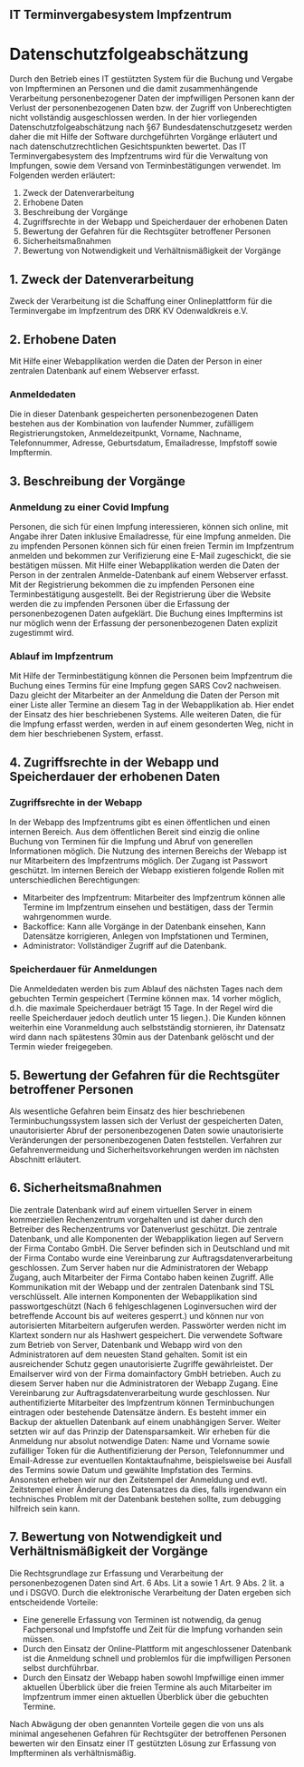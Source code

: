## IT Terminvergabesystem Impfzentrum
# Datenschutzfolgeabschätzung
Durch den Betrieb eines IT gestützten System für die Buchung und Vergabe von Impfterminen an Personen und die damit zusammenhängende Verarbeitung personenbezogener Daten der impfwilligen Personen kann der Verlust der personenbezogenen Daten bzw. der Zugriff von Unberechtigten nicht vollständig ausgeschlossen werden. In der hier vorliegenden Datenschutzfolgeabschätzung nach §67 Bundesdatenschutzgesetz werden daher die mit Hilfe der Software durchgeführten Vorgänge erläutert und nach datenschutzrechtlichen Gesichtspunkten bewertet.
Das IT Terminvergabesystem des Impfzentrums wird für die Verwaltung von Impfungen, sowie dem Versand von Terminbestätigungen verwendet. Im Folgenden werden erläutert:
1. Zweck der Datenverarbeitung
2. Erhobene Daten
3. Beschreibung der Vorgänge
4. Zugriffsrechte in der Webapp und Speicherdauer der erhobenen Daten
5. Bewertung der Gefahren für die Rechtsgüter betroffener Personen
6. Sicherheitsmaßnahmen
7. Bewertung von Notwendigkeit und Verhältnismäßigkeit der Vorgänge

## 1. Zweck der Datenverarbeitung
Zweck der Verarbeitung ist die Schaffung einer Onlineplattform für die Terminvergabe im Impfzentrum des DRK KV Odenwaldkreis e.V.

## 2. Erhobene Daten
Mit Hilfe einer Webapplikation werden die Daten der Person in einer zentralen Datenbank auf einem Webserver erfasst.
### Anmeldedaten
Die in dieser Datenbank gespeicherten personenbezogenen Daten bestehen aus der Kombination von laufender Nummer, zufälligem Registrierungstoken, Anmeldezeitpunkt, Vorname, Nachname, Telefonnummer, Adresse, Geburtsdatum, Emailadresse, Impfstoff sowie Impftermin. 

## 3. Beschreibung der Vorgänge
### Anmeldung zu einer Covid Impfung
Personen, die sich für einen Impfung interessieren, können sich online, mit Angabe ihrer Daten inklusive Emailadresse, für eine Impfung anmelden.
Die zu impfenden Personen können sich für einen freien Termin im Impfzentrum anmelden und bekommen zur Verifizierung eine E-Mail zugeschickt, die sie bestätigen müssen. Mit Hilfe einer Webapplikation werden die Daten der Person in der zentralen Anmelde-Datenbank auf einem Webserver erfasst. Mit der Registrierung bekommen die zu impfenden Personen eine Terminbestätigung ausgestellt. 
Bei der Registrierung über die Website werden die zu impfenden Personen über die Erfassung der personenbezogenen Daten aufgeklärt. Die Buchung eines Impftermins ist nur möglich wenn der Erfassung der personenbezogenen Daten explizit zugestimmt wird.
### Ablauf im Impfzentrum
Mit Hilfe der Terminbestätigung können die Personen beim Impfzentrum die Buchung eines Termins für eine Impfung gegen SARS Cov2 nachweisen. Dazu gleicht der Mitarbeiter an der Anmeldung die Daten der Person mit einer Liste aller Termine an diesem Tag in der Webapplikation ab.
Hier endet der Einsatz des hier beschriebenen Systems. Alle weiteren Daten, die für die Impfung erfasst werden, werden in auf einem gesonderten Weg, nicht in dem hier beschriebenen System, erfasst.
## 4. Zugriffsrechte in der Webapp und Speicherdauer der erhobenen Daten
### Zugriffsrechte in der Webapp
In der Webapp des Impfzentrums gibt es einen öffentlichen und einen internen Bereich. Aus dem öffentlichen Bereit sind einzig die online Buchung von Terminen für die Impfung und Abruf von generellen Informationen möglich.
Die Nutzung des internen Bereichs der Webapp ist nur Mitarbeitern des Impfzentrums möglich. Der Zugang ist Passwort geschützt. Im internen Bereich der Webapp existieren folgende Rollen mit unterschiedlichen Berechtigungen:
* Mitarbeiter des Impfzentrum: Mitarbeiter des Impfzentrum können alle Termine im Impfzentrum einsehen und bestätigen, dass der Termin wahrgenommen wurde.
* Backoffice: Kann alle Vorgänge in der Datenbank einsehen, Kann Datensätze korrigieren, Anlegen von Impfstationen und Terminen, 
* Administrator: Vollständiger Zugriff auf die Datenbank.

### Speicherdauer für Anmeldungen
Die Anmeldedaten werden bis zum Ablauf des nächsten Tages nach dem gebuchten Termin gespeichert (Termine können max. 14 vorher möglich, d.h. die maximale Speicherdauer beträgt 15 Tage. In der Regel wird die reelle Speicherdauer jedoch deutlich unter 15 liegen.). Die Kunden können weiterhin eine Voranmeldung auch selbstständig stornieren, ihr Datensatz wird dann nach spätestens 30min aus der Datenbank gelöscht und der Termin wieder freigegeben.

## 5. Bewertung der Gefahren für die Rechtsgüter betroffener Personen
Als wesentliche Gefahren beim Einsatz des hier beschriebenen Terminbuchungssystem lassen sich der Verlust der gespeicherten Daten, unautorisierter Abruf der personenbezogenen Daten sowie unautorisierte Veränderungen der personenbezogenen Daten feststellen. Verfahren zur Gefahrenvermeidung und Sicherheitsvorkehrungen werden im nächsten Abschnitt erläutert.

## 6. Sicherheitsmaßnahmen
Die zentrale Datenbank wird auf einem virtuellen Server in einem kommerziellen Rechenzentrum vorgehalten und ist daher durch den Betreiber des Rechenzentrums vor Datenverlust geschützt.
Die zentrale Datenbank, und alle Komponenten der Webapplikation liegen auf Servern der Firma Contabo GmbH. Die Server befinden sich in Deutschland und mit der Firma Contabo wurde eine Vereinbarung zur Auftragsdatenverarbeitung geschlossen. Zum Server haben nur die Administratoren der Webapp Zugang, auch Mitarbeiter der Firma Contabo haben keinen Zugriff. Alle Kommunikation mit der Webapp und der zentralen Datenbank sind TSL verschlüsselt. Alle internen Komponenten der Webapplikation sind passwortgeschützt (Nach 6 fehlgeschlagenen Loginversuchen wird der betreffende Account bis auf weiteres gesperrt.) und können nur von autorisierten Mitarbeitern aufgerufen werden. Passwörter werden nicht im Klartext sondern nur als Hashwert gespeichert. Die verwendete Software zum Betrieb von Server, Datenbank und Webapp wird von den Administratoren auf dem neuesten Stand gehalten. Somit ist ein ausreichender Schutz gegen unautorisierte Zugriffe gewährleistet. Der Emailserver wird von der Firma domainfactory GmbH betrieben. Auch zu diesem Server haben nur die Administratoren der Webapp Zugang. Eine Vereinbarung zur Auftragsdatenverarbeitung wurde geschlossen. Nur authentifizierte Mitarbeiter des Impfzentrum können Terminbuchungen eintragen oder bestehende Datensätze ändern. 
Es besteht immer ein Backup der aktuellen Datenbank auf einem unabhängigen Server. 
Weiter setzten wir auf das Prinzip der Datensparsamkeit. Wir erheben für die Anmeldung nur absolut notwendige Daten: Name und Vorname sowie zufälliger Token für die Authentifizierung der Person, Telefonnummer und Email-Adresse zur eventuellen Kontaktaufnahme, beispielsweise bei Ausfall des Termins sowie Datum und gewählte Impfstation des Termins. Ansonsten erheben wir nur den Zeitstempel der Anmeldung und evtl. Zeitstempel einer Änderung des Datensatzes da dies, falls irgendwann ein technisches Problem mit der Datenbank bestehen sollte, zum debugging hilfreich sein kann.

## 7. Bewertung von Notwendigkeit und Verhältnismäßigkeit der Vorgänge
Die Rechtsgrundlage zur Erfassung und Verarbeitung der personenbezogenen Daten sind Art. 6 Abs. Lit a sowie 1 Art. 9 Abs. 2 lit. a und i DSGVO. Durch die elektronische Verarbeitung der Daten ergeben sich entscheidende Vorteile:
* Eine generelle Erfassung von Terminen ist notwendig, da genug Fachpersonal und Impfstoffe und Zeit für die Impfung vorhanden sein müssen.
* Durch den Einsatz der Online-Plattform mit angeschlossener Datenbank ist die Anmeldung schnell und problemlos für die impfwilligen Personen selbst durchführbar.
* Durch den Einsatz der Webapp haben sowohl Impfwillige einen immer aktuellen Überblick über die freien Termine als auch Mitarbeiter im Impfzentrum immer einen aktuellen Überblick über die gebuchten Termine.

Nach Abwägung der oben genannten Vorteile gegen die von uns als minimal angesehenen Gefahren für Rechtsgüter der betroffenen Personen bewerten wir den Einsatz einer IT gestützten Lösung zur Erfassung von Impfterminen als verhältnismäßig.

